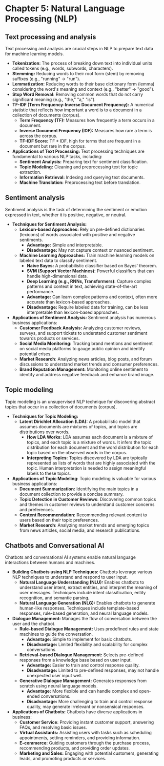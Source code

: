 # Chapter 5: Natural Language Processing (NLP)

## Text processing and analysis

Text processing and analysis are crucial steps in NLP to prepare text data for machine learning models.

*   **Tokenization:** The process of breaking down text into individual units called tokens (e.g., words, subwords, characters).
*   **Stemming:** Reducing words to their root form (stem) by removing suffixes (e.g., "running" -> "run").
*   **Lemmatization:** Reducing words to their base dictionary form (lemma) considering the word's meaning and context (e.g., "better" -> "good").
*   **Stop Word Removal:** Removing common words that do not carry significant meaning (e.g., "the," "a," "is").
*   **TF-IDF (Term Frequency-Inverse Document Frequency):** A numerical statistic that reflects how important a word is to a document in a collection of documents (corpus).
    *   **Term Frequency (TF):** Measures how frequently a term occurs in a document.
    *   **Inverse Document Frequency (IDF):** Measures how rare a term is across the corpus.
    *   **TF-IDF Score:** TF * IDF, high for terms that are frequent in a document but rare in the corpus.
*   **Applications of Text Processing:** Text processing techniques are fundamental to various NLP tasks, including:
    *   **Sentiment Analysis:** Preparing text for sentiment classification.
    *   **Topic Modeling:** Cleaning and preprocessing text for topic extraction.
    *   **Information Retrieval:** Indexing and querying text documents.
    *   **Machine Translation:** Preprocessing text before translation.

## Sentiment analysis

Sentiment analysis is the task of determining the sentiment or emotion expressed in text, whether it is positive, negative, or neutral.

*   **Techniques for Sentiment Analysis:**
    *   **Lexicon-based Approaches:** Rely on pre-defined dictionaries (lexicons) of words associated with positive and negative sentiments.
        *   **Advantage:** Simple and interpretable.
        *   **Disadvantage:** May not capture context or nuanced sentiment.
    *   **Machine Learning Approaches:** Train machine learning models on labeled text data to classify sentiment.
        *   **Naive Bayes:** A probabilistic classifier based on Bayes' theorem.
        *   **SVM (Support Vector Machines):** Powerful classifiers that can handle high-dimensional data.
        *   **Deep Learning (e.g., RNNs, Transformers):** Capture complex patterns and context in text, achieving state-of-the-art performance.
        *   **Advantage:** Can learn complex patterns and context, often more accurate than lexicon-based approaches.
        *   **Disadvantage:** Require labeled data for training, can be less interpretable than lexicon-based approaches.
*   **Applications of Sentiment Analysis:** Sentiment analysis has numerous business applications:
    *   **Customer Feedback Analysis:** Analyzing customer reviews, surveys, and support tickets to understand customer sentiment towards products or services.
    *   **Social Media Monitoring:** Tracking brand mentions and sentiment on social media platforms to gauge public opinion and identify potential crises.
    *   **Market Research:** Analyzing news articles, blog posts, and forum discussions to understand market trends and consumer preferences.
    *   **Brand Reputation Management:** Monitoring online sentiment to identify and address negative feedback and enhance brand image.

## Topic modeling

Topic modeling is an unsupervised NLP technique for discovering abstract topics that occur in a collection of documents (corpus).

*   **Techniques for Topic Modeling:**
    *   **Latent Dirichlet Allocation (LDA):** A probabilistic model that assumes documents are mixtures of topics, and topics are distributions over words.
        *   **How LDA Works:** LDA assumes each document is a mixture of topics, and each topic is a mixture of words. It infers the topic distribution for each document and the word distribution for each topic based on the observed words in the corpus.
        *   **Interpreting Topics:** Topics discovered by LDA are typically represented as lists of words that are highly associated with the topic. Human interpretation is needed to assign meaningful labels to these topics.
*   **Applications of Topic Modeling:** Topic modeling is valuable for various business applications:
    *   **Document Summarization:** Identifying the main topics in a document collection to provide a concise summary.
    *   **Topic Detection in Customer Reviews:** Discovering common topics and themes in customer reviews to understand customer concerns and preferences.
    *   **Content Recommendation:** Recommending relevant content to users based on their topic preferences.
    *   **Market Research:** Analyzing market trends and emerging topics from news articles, social media, and research publications.

## Chatbots and Conversational AI

Chatbots and conversational AI systems enable natural language interactions between humans and machines.

*   **Building Chatbots using NLP Techniques:** Chatbots leverage various NLP techniques to understand and respond to user input.
    *   **Natural Language Understanding (NLU):** Enables chatbots to understand user intent, extract entities, and interpret the meaning of user messages. Techniques include intent classification, entity recognition, and semantic parsing.
    *   **Natural Language Generation (NLG):** Enables chatbots to generate human-like responses. Techniques include template-based responses, rule-based generation, and neural language models.
*   **Dialogue Management:** Manages the flow of conversation between the user and the chatbot.
    *   **Rule-based Dialogue Management:** Uses predefined rules and state machines to guide the conversation.
        *   **Advantage:** Simple to implement for basic chatbots.
        *   **Disadvantage:** Limited flexibility and scalability for complex conversations.
    *   **Retrieval-based Dialogue Management:** Selects pre-defined responses from a knowledge base based on user input.
        *   **Advantage:** Easier to train and control response quality.
        *   **Disadvantage:** Limited to pre-defined responses, may not handle unexpected user input well.
    *   **Generative Dialogue Management:** Generates responses from scratch using neural language models.
        *   **Advantage:** More flexible and can handle complex and open-ended conversations.
        *   **Disadvantage:** More challenging to train and control response quality, may generate irrelevant or nonsensical responses.
*   **Applications of Chatbots:** Chatbots have diverse applications in business:
    *   **Customer Service:** Providing instant customer support, answering FAQs, and resolving basic issues.
    *   **Virtual Assistants:** Assisting users with tasks such as scheduling appointments, setting reminders, and providing information.
    *   **E-commerce:** Guiding customers through the purchase process, recommending products, and providing order updates.
    *   **Marketing and Sales:** Engaging with potential customers, generating leads, and promoting products or services.
